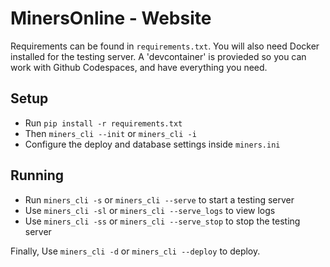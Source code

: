 # MinersOnline - Website

Requirements can be found in ```requirements.txt```. You will also need Docker installed for the testing server.
A 'devcontainer' is provieded so you can work with Github Codespaces, and have everything you need.

## Setup
* Run ```pip install -r requirements.txt```
* Then ```miners_cli --init``` or ```miners_cli -i```
* Configure the deploy and database settings inside ```miners.ini```

## Running
* Run ```miners_cli -s``` or ```miners_cli --serve``` to start a testing server
* Use ```miners_cli -sl``` or ```miners_cli --serve_logs``` to view logs
* Use ```miners_cli -ss``` or ```miners_cli --serve_stop``` to stop the testing server

Finally, Use ```miners_cli -d``` or ```miners_cli --deploy``` to deploy.